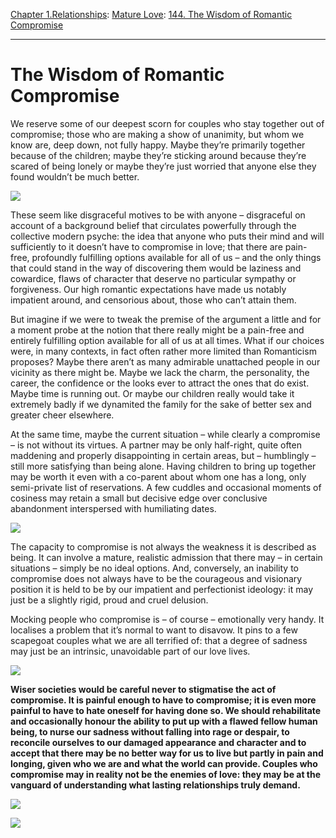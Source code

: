 [Chapter 1.Relationships](https://www.theschooloflife.com/thebookoflife/category/relationships/): [Mature Love](https://www.theschooloflife.com/thebookoflife/category/relationships/mature-love/): [144. The Wisdom of Romantic Compromise](https://www.theschooloflife.com/thebookoflife/the-wisdom-of-romantic-compromise/)

* * *

# The Wisdom of Romantic Compromise

We reserve some of our deepest scorn for couples who stay together out of compromise; those who are making a show of unanimity, but whom we know are, deep down, not fully happy. Maybe they’re primarily together because of the children; maybe they’re sticking around because they’re scared of being lonely or maybe they’re just worried that anyone else they found wouldn’t be much better.

![](http://theredlist.com/media/database/photography/history/docu-social/william-eggleston/001-william-eggleston-theredlist.jpg)

These seem like disgraceful motives to be with anyone – disgraceful on account of a background belief that circulates powerfully through the collective modern psyche: the idea that anyone who puts their mind and will sufficiently to it doesn’t have to compromise in love; that there are pain-free, profoundly fulfilling options available for all of us – and the only things that could stand in the way of discovering them would be laziness and cowardice, flaws of character that deserve no particular sympathy or forgiveness. Our high romantic expectations have made us notably impatient around, and censorious about, those who can’t attain them.

But imagine if we were to tweak the premise of the argument a little and for a moment probe at the notion that there really might be a pain-free and entirely fulfilling option available for all of us at all times. What if our choices were, in many contexts, in fact often rather more limited than Romanticism proposes? Maybe there aren’t as many admirable unattached people in our vicinity as there might be. Maybe we lack the charm, the personality, the career, the confidence or the looks ever to attract the ones that do exist. Maybe time is running out. Or maybe our children really would take it extremely badly if we dynamited the family for the sake of better sex and greater cheer elsewhere.

At the same time, maybe the current situation – while clearly a compromise – is not without its virtues. A partner may be only half-right, quite often maddening and properly disappointing in certain areas, but – humblingly – still more satisfying than being alone. Having children to bring up together may be worth it even with a co-parent about whom one has a long, only semi-private list of reservations. A few cuddles and occasional moments of cosiness may retain a small but decisive edge over conclusive abandonment interspersed with humiliating dates.

**![](https://s-media-cache-ak0.pinimg.com/736x/95/a5/e3/95a5e3a5283b3bc2dd5e843fc555a578.jpg)**

The capacity to compromise is not always the weakness it is described as being. It can involve a mature, realistic admission that there may – in certain situations – simply be no ideal options. And, conversely, an inability to compromise does not always have to be the courageous and visionary position it is held to be by our impatient and perfectionist ideology: it may just be a slightly rigid, proud and cruel&nbsp;delusion.

Mocking people who compromise is – of course – emotionally very handy. It localises a problem that it’s normal to want to disavow. It pins to a few scapegoat couples what we are all terrified of: that a degree of sadness may just be an intrinsic, unavoidable part of our&nbsp;love lives.

![](https://s-media-cache-ak0.pinimg.com/736x/07/2e/2f/072e2f3465a7dab411d6ebb2d35e536f.jpg)

**Wiser societies would be careful never to stigmatise the act of compromise. It is painful enough to have to compromise; it is even more painful to have to hate oneself for having done so. We should rehabilitate and occasionally honour the ability to put up with a flawed fellow human being, to nurse our sadness without falling into rage or despair, to reconcile ourselves to our damaged appearance and character and to accept that there may be no better way for us to live but partly in pain and longing, given who we are and what the world can provide. Couples who compromise may in reality not be the enemies of love: they may be at the vanguard of understanding what lasting relationships&nbsp;truly&nbsp;demand.**

[![](https://img.youtube.com/vi/b3ebIebpttk/0.jpg)](https://www.youtube.com/embed/b3ebIebpttk?ecver=2 '')

[![](https://img.youtube.com/vi/hUE9dvMSoDM/0.jpg)](https://www.youtube.com/embed/hUE9dvMSoDM?ecver=2 '')
